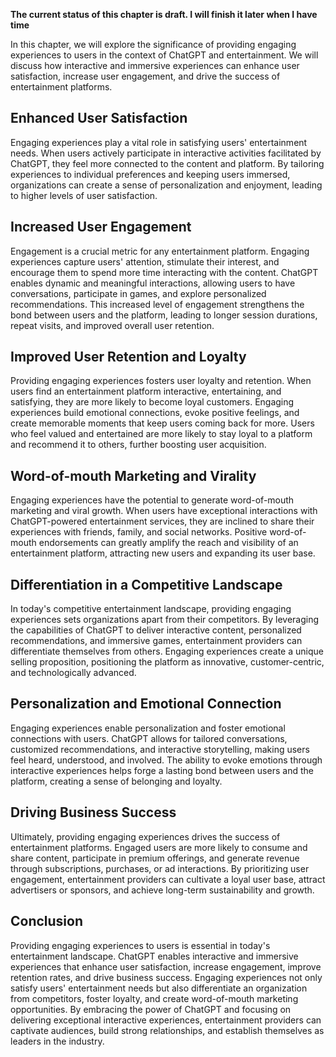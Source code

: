 **The current status of this chapter is draft. I will finish it later when I have time**

In this chapter, we will explore the significance of providing engaging experiences to users in the context of ChatGPT and entertainment. We will discuss how interactive and immersive experiences can enhance user satisfaction, increase user engagement, and drive the success of entertainment platforms.

**Enhanced User Satisfaction**
------------------------------

Engaging experiences play a vital role in satisfying users' entertainment needs. When users actively participate in interactive activities facilitated by ChatGPT, they feel more connected to the content and platform. By tailoring experiences to individual preferences and keeping users immersed, organizations can create a sense of personalization and enjoyment, leading to higher levels of user satisfaction.

**Increased User Engagement**
-----------------------------

Engagement is a crucial metric for any entertainment platform. Engaging experiences capture users' attention, stimulate their interest, and encourage them to spend more time interacting with the content. ChatGPT enables dynamic and meaningful interactions, allowing users to have conversations, participate in games, and explore personalized recommendations. This increased level of engagement strengthens the bond between users and the platform, leading to longer session durations, repeat visits, and improved overall user retention.

**Improved User Retention and Loyalty**
---------------------------------------

Providing engaging experiences fosters user loyalty and retention. When users find an entertainment platform interactive, entertaining, and satisfying, they are more likely to become loyal customers. Engaging experiences build emotional connections, evoke positive feelings, and create memorable moments that keep users coming back for more. Users who feel valued and entertained are more likely to stay loyal to a platform and recommend it to others, further boosting user acquisition.

**Word-of-mouth Marketing and Virality**
----------------------------------------

Engaging experiences have the potential to generate word-of-mouth marketing and viral growth. When users have exceptional interactions with ChatGPT-powered entertainment services, they are inclined to share their experiences with friends, family, and social networks. Positive word-of-mouth endorsements can greatly amplify the reach and visibility of an entertainment platform, attracting new users and expanding its user base.

**Differentiation in a Competitive Landscape**
----------------------------------------------

In today's competitive entertainment landscape, providing engaging experiences sets organizations apart from their competitors. By leveraging the capabilities of ChatGPT to deliver interactive content, personalized recommendations, and immersive games, entertainment providers can differentiate themselves from others. Engaging experiences create a unique selling proposition, positioning the platform as innovative, customer-centric, and technologically advanced.

**Personalization and Emotional Connection**
--------------------------------------------

Engaging experiences enable personalization and foster emotional connections with users. ChatGPT allows for tailored conversations, customized recommendations, and interactive storytelling, making users feel heard, understood, and involved. The ability to evoke emotions through interactive experiences helps forge a lasting bond between users and the platform, creating a sense of belonging and loyalty.

**Driving Business Success**
----------------------------

Ultimately, providing engaging experiences drives the success of entertainment platforms. Engaged users are more likely to consume and share content, participate in premium offerings, and generate revenue through subscriptions, purchases, or ad interactions. By prioritizing user engagement, entertainment providers can cultivate a loyal user base, attract advertisers or sponsors, and achieve long-term sustainability and growth.

Conclusion
----------

Providing engaging experiences to users is essential in today's entertainment landscape. ChatGPT enables interactive and immersive experiences that enhance user satisfaction, increase engagement, improve retention rates, and drive business success. Engaging experiences not only satisfy users' entertainment needs but also differentiate an organization from competitors, foster loyalty, and create word-of-mouth marketing opportunities. By embracing the power of ChatGPT and focusing on delivering exceptional interactive experiences, entertainment providers can captivate audiences, build strong relationships, and establish themselves as leaders in the industry.
